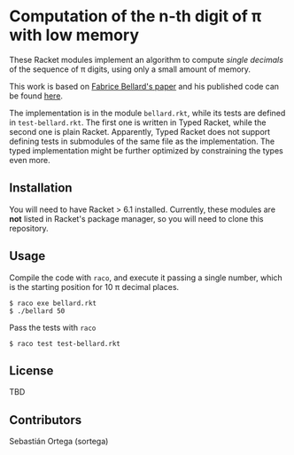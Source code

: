 # Computation of the n-th digit of π with low memory

These Racket modules implement an algorithm to compute *single decimals* of the
sequence of π digits, using only a small amount of memory.

This work is based on [Fabrice Bellard's paper](http://bellard.org/pi/pi_n2/pi_n2.html)
and his published code can be found [here](http://bellard.org/pi/pi.c).

The implementation is in the module `bellard.rkt`, while its tests are defined
in `test-bellard.rkt`. The first one is written in Typed Racket, while the
second one is plain Racket. Apparently, Typed Racket does not support defining
tests in submodules of the same file as the implementation. The typed
implementation might be further optimized by constraining the types even more.
 

## Installation

You will need to have Racket > 6.1 installed. Currently, these modules are
**not** listed in Racket's package manager, so you will need to clone this
repository.

## Usage

Compile the code with `raco`, and execute it passing a single number, which is
the starting position for 10 π decimal places.

    $ raco exe bellard.rkt
    $ ./bellard 50

Pass the tests with `raco`

    $ raco test test-bellard.rkt

## License

TBD

## Contributors

Sebastián Ortega (sortega)
